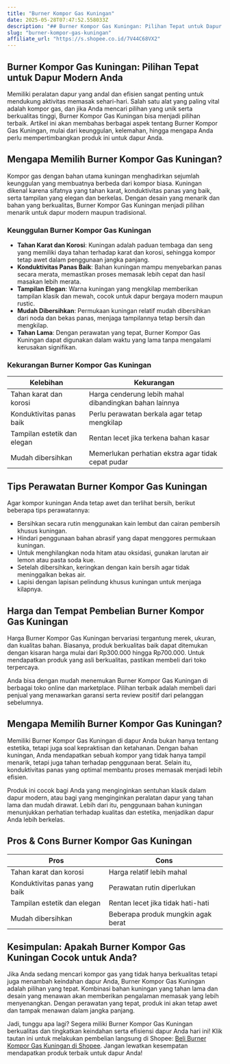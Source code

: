 ```yaml
---
title: "Burner Kompor Gas Kuningan"
date: 2025-05-28T07:47:52.558033Z
description: "## Burner Kompor Gas Kuningan: Pilihan Tepat untuk Dapur Modern Anda..."
slug: "burner-kompor-gas-kuningan"
affiliate_url: "https://s.shopee.co.id/7V44C68VX2"
---
```

## Burner Kompor Gas Kuningan: Pilihan Tepat untuk Dapur Modern Anda

Memiliki peralatan dapur yang andal dan efisien sangat penting untuk mendukung aktivitas memasak sehari-hari. Salah satu alat yang paling vital adalah kompor gas, dan jika Anda mencari pilihan yang unik serta berkualitas tinggi, Burner Kompor Gas Kuningan bisa menjadi pilihan terbaik. Artikel ini akan membahas berbagai aspek tentang Burner Kompor Gas Kuningan, mulai dari keunggulan, kelemahan, hingga mengapa Anda perlu mempertimbangkan produk ini untuk dapur Anda.

## Mengapa Memilih Burner Kompor Gas Kuningan?

Kompor gas dengan bahan utama kuningan menghadirkan sejumlah keunggulan yang membuatnya berbeda dari kompor biasa. Kuningan dikenal karena sifatnya yang tahan karat, konduktivitas panas yang baik, serta tampilan yang elegan dan berkelas. Dengan desain yang menarik dan bahan yang berkualitas, Burner Kompor Gas Kuningan menjadi pilihan menarik untuk dapur modern maupun tradisional.

### Keunggulan Burner Kompor Gas Kuningan

- **Tahan Karat dan Korosi**: Kuningan adalah paduan tembaga dan seng yang memiliki daya tahan terhadap karat dan korosi, sehingga kompor tetap awet dalam penggunaan jangka panjang.
- **Konduktivitas Panas Baik**: Bahan kuningan mampu menyebarkan panas secara merata, memastikan proses memasak lebih cepat dan hasil masakan lebih merata.
- **Tampilan Elegan**: Warna kuningan yang mengkilap memberikan tampilan klasik dan mewah, cocok untuk dapur bergaya modern maupun rustic.
- **Mudah Dibersihkan**: Permukaan kuningan relatif mudah dibersihkan dari noda dan bekas panas, menjaga tampilannya tetap bersih dan mengkilap.
- **Tahan Lama**: Dengan perawatan yang tepat, Burner Kompor Gas Kuningan dapat digunakan dalam waktu yang lama tanpa mengalami kerusakan signifikan.

### Kekurangan Burner Kompor Gas Kuningan

| Kelebihan | Kekurangan |
|---|---|
| Tahan karat dan korosi | Harga cenderung lebih mahal dibandingkan bahan lainnya |
| Konduktivitas panas baik | Perlu perawatan berkala agar tetap mengkilap |
| Tampilan estetik dan elegan | Rentan lecet jika terkena bahan kasar |
| Mudah dibersihkan | Memerlukan perhatian ekstra agar tidak cepat pudar |

## Tips Perawatan Burner Kompor Gas Kuningan

Agar kompor kuningan Anda tetap awet dan terlihat bersih, berikut beberapa tips perawatannya:

- Bersihkan secara rutin menggunakan kain lembut dan cairan pembersih khusus kuningan.
- Hindari penggunaan bahan abrasif yang dapat menggores permukaan kuningan.
- Untuk menghilangkan noda hitam atau oksidasi, gunakan larutan air lemon atau pasta soda kue.
- Setelah dibersihkan, keringkan dengan kain bersih agar tidak meninggalkan bekas air.
- Lapisi dengan lapisan pelindung khusus kuningan untuk menjaga kilapnya.

## Harga dan Tempat Pembelian Burner Kompor Gas Kuningan

Harga Burner Kompor Gas Kuningan bervariasi tergantung merek, ukuran, dan kualitas bahan. Biasanya, produk berkualitas baik dapat ditemukan dengan kisaran harga mulai dari Rp300.000 hingga Rp700.000. Untuk mendapatkan produk yang asli berkualitas, pastikan membeli dari toko terpercaya.

Anda bisa dengan mudah menemukan Burner Kompor Gas Kuningan di berbagai toko online dan marketplace. Pilihan terbaik adalah membeli dari penjual yang menawarkan garansi serta review positif dari pelanggan sebelumnya.

## Mengapa Memilih Burner Kompor Gas Kuningan?

Memiliki Burner Kompor Gas Kuningan di dapur Anda bukan hanya tentang estetika, tetapi juga soal kepraktisan dan ketahanan. Dengan bahan kuningan, Anda mendapatkan sebuah kompor yang tidak hanya tampil menarik, tetapi juga tahan terhadap penggunaan berat. Selain itu, konduktivitas panas yang optimal membantu proses memasak menjadi lebih efisien.

Produk ini cocok bagi Anda yang menginginkan sentuhan klasik dalam dapur modern, atau bagi yang menginginkan peralatan dapur yang tahan lama dan mudah dirawat. Lebih dari itu, penggunaan bahan kuningan menunjukkan perhatian terhadap kualitas dan estetika, menjadikan dapur Anda lebih berkelas.

## Pros & Cons Burner Kompor Gas Kuningan

| **Pros** | **Cons** |
|---|---|
| Tahan karat dan korosi | Harga relatif lebih mahal |
| Konduktivitas panas yang baik | Perawatan rutin diperlukan |
| Tampilan estetik dan elegan | Rentan lecet jika tidak hati-hati |
| Mudah dibersihkan | Beberapa produk mungkin agak berat |

## Kesimpulan: Apakah Burner Kompor Gas Kuningan Cocok untuk Anda?

Jika Anda sedang mencari kompor gas yang tidak hanya berkualitas tetapi juga menambah keindahan dapur Anda, Burner Kompor Gas Kuningan adalah pilihan yang tepat. Kombinasi bahan kuningan yang tahan lama dan desain yang menawan akan memberikan pengalaman memasak yang lebih menyenangkan. Dengan perawatan yang tepat, produk ini akan tetap awet dan tampak menawan dalam jangka panjang.

Jadi, tunggu apa lagi? Segera miliki Burner Kompor Gas Kuningan berkualitas dan tingkatkan keindahan serta efisiensi dapur Anda hari ini! Klik tautan ini untuk melakukan pembelian langsung di Shopee: [Beli Burner Kompor Gas Kuningan di Shopee](https://s.shopee.co.id/7V44C68VX2). Jangan lewatkan kesempatan mendapatkan produk terbaik untuk dapur Anda!